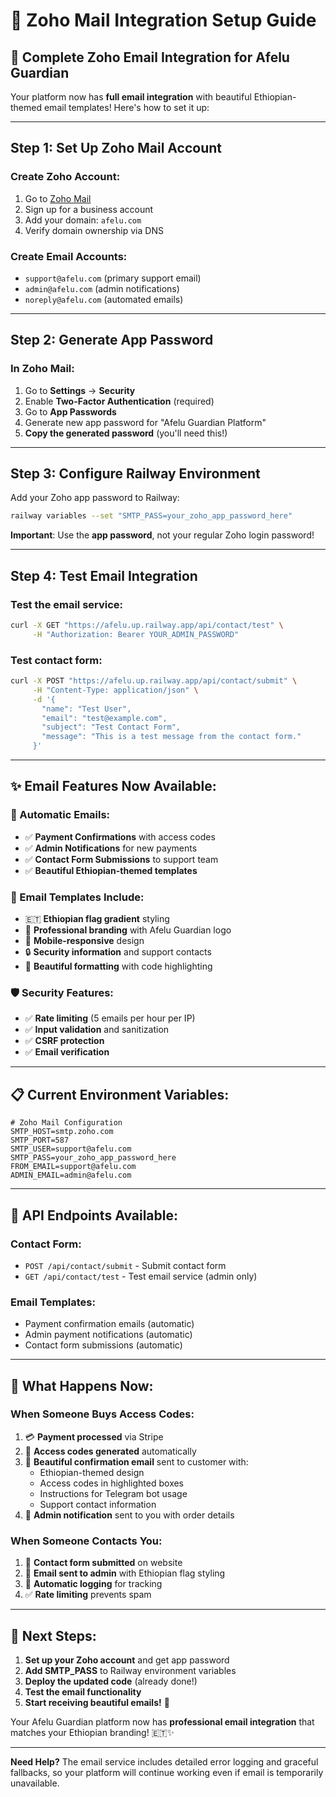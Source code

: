 # 📧 Zoho Mail Integration Setup Guide

## 🎯 **Complete Zoho Email Integration for Afelu Guardian**

Your platform now has **full email integration** with beautiful Ethiopian-themed email templates! Here's how to set it up:

---

## **Step 1: Set Up Zoho Mail Account**

### **Create Zoho Account:**

1. Go to [Zoho Mail](https://mail.zoho.com)
2. Sign up for a business account
3. Add your domain: `afelu.com`
4. Verify domain ownership via DNS

### **Create Email Accounts:**

- `support@afelu.com` (primary support email)
- `admin@afelu.com` (admin notifications)
- `noreply@afelu.com` (automated emails)

---

## **Step 2: Generate App Password**

### **In Zoho Mail:**

1. Go to **Settings** → **Security**
2. Enable **Two-Factor Authentication** (required)
3. Go to **App Passwords**
4. Generate new app password for "Afelu Guardian Platform"
5. **Copy the generated password** (you'll need this!)

---

## **Step 3: Configure Railway Environment**

Add your Zoho app password to Railway:

```bash
railway variables --set "SMTP_PASS=your_zoho_app_password_here"
```

**Important**: Use the **app password**, not your regular Zoho login password!

---

## **Step 4: Test Email Integration**

### **Test the email service:**

```bash
curl -X GET "https://afelu.up.railway.app/api/contact/test" \
     -H "Authorization: Bearer YOUR_ADMIN_PASSWORD"
```

### **Test contact form:**

```bash
curl -X POST "https://afelu.up.railway.app/api/contact/submit" \
     -H "Content-Type: application/json" \
     -d '{
       "name": "Test User",
       "email": "test@example.com", 
       "subject": "Test Contact Form",
       "message": "This is a test message from the contact form."
     }'
```

---

## **✨ Email Features Now Available:**

### **🔄 Automatic Emails:**

- ✅ **Payment Confirmations** with access codes
- ✅ **Admin Notifications** for new payments  
- ✅ **Contact Form Submissions** to support team
- ✅ **Beautiful Ethiopian-themed templates**

### **📧 Email Templates Include:**

- 🇪🇹 **Ethiopian flag gradient** styling
- 💎 **Professional branding** with Afelu Guardian logo
- 📱 **Mobile-responsive** design
- 🔒 **Security information** and support contacts
- 🎨 **Beautiful formatting** with code highlighting

### **🛡️ Security Features:**

- ✅ **Rate limiting** (5 emails per hour per IP)
- ✅ **Input validation** and sanitization
- ✅ **CSRF protection**
- ✅ **Email verification**

---

## **📋 Current Environment Variables:**

```env
# Zoho Mail Configuration
SMTP_HOST=smtp.zoho.com
SMTP_PORT=587
SMTP_USER=support@afelu.com
SMTP_PASS=your_zoho_app_password_here
FROM_EMAIL=support@afelu.com
ADMIN_EMAIL=admin@afelu.com
```

---

## **🔧 API Endpoints Available:**

### **Contact Form:**

- `POST /api/contact/submit` - Submit contact form
- `GET /api/contact/test` - Test email service (admin only)

### **Email Templates:**

- Payment confirmation emails (automatic)
- Admin payment notifications (automatic)
- Contact form submissions (automatic)

---

## **🎉 What Happens Now:**

### **When Someone Buys Access Codes:**

1. 💳 **Payment processed** via Stripe
2. 🔑 **Access codes generated** automatically
3. 📧 **Beautiful confirmation email** sent to customer with:
   - Ethiopian-themed design
   - Access codes in highlighted boxes
   - Instructions for Telegram bot usage
   - Support contact information
4. 📩 **Admin notification** sent to you with order details

### **When Someone Contacts You:**

1. 📝 **Contact form submitted** on website
2. 📧 **Email sent to admin** with Ethiopian flag styling
3. 🔄 **Automatic logging** for tracking
4. ✅ **Rate limiting** prevents spam

---

## **🚀 Next Steps:**

1. **Set up your Zoho account** and get app password
2. **Add SMTP_PASS** to Railway environment variables
3. **Deploy the updated code** (already done!)
4. **Test the email functionality**
5. **Start receiving beautiful emails!** 🎉

Your Afelu Guardian platform now has **professional email integration** that matches your Ethiopian branding! 🇪🇹✨

---

**Need Help?** The email service includes detailed error logging and graceful fallbacks, so your platform will continue working even if email is temporarily unavailable.
